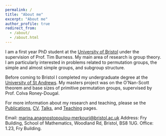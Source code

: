 ```yaml
---
permalink: /
title: "About me"
excerpt: "About me"
author_profile: true
redirect_from: 
  - /about/
  - /about.html
---
```


I am a first year PhD student at the [University of Bristol](https://www.bristol.ac.uk/maths/) under the supervision of Prof. Tim Burness. My main area of research is group theory. I am particularly interested in problems related to permutation groups, the simple and almost simple groups, and subgroup structure.

Before coming to Bristol I completed my undergraduate degree at the [University of St Andrews](https://www.st-andrews.ac.uk/mathematics-statistics/). My masters project was on the O'Nan-Scott theorem and base sizes of primitive permutation groups, supervised by Prof. Colva Roney-Dougal.

For more information about my research and teaching, please se the [Publications](https://marinaanagno.github.io/publications), [CV](https://marinaanagno.github.io/cv), [Talks](https://marinaanagno.github.io/talks), and [Teaching](https://marinaanagno.github.io/teaching) pages.

Email: marina.anagnostopoulou-merkouri@bristol.ac.uk
Address: Fry Building, School of Mathematics, Woodland Rd, Bristol, BS8 1UG.
Office: 1.23, Fry Building.
